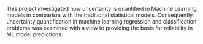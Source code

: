 This project investigated how uncertainty is quantified in Machine Learning models in comparism with the traditional statistical models. Consequently, uncertainty quantification in machine learning regression and classification problems was examined with a view to providing the basis for reliability in ML model predictions.
